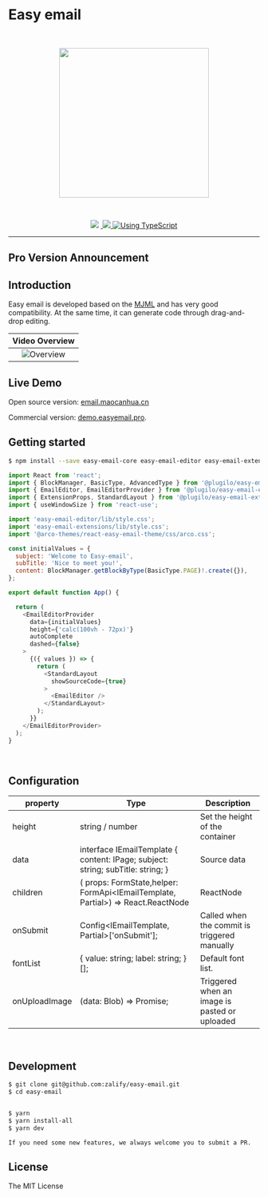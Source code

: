# Easy email

<br>
<p align="center">
  <a aria-label="Easy email logo" href="https://email.maocanhua.cn/?utm_source=github">
    <img src="./logo_text.svg" width="300">
  </a>
</p>
<br>

<p align="center">

  <img src="https://img.shields.io/badge/PRs-welcome-brightgreen.svg">
  <a aria-label="React version" href="https://react.js">
    <img alt="" src="https://img.shields.io/badge/React-18.2-yellow.svg">
  </a>
  <a aria-label="MJML" href="https://mjml.io/">
    <img src="https://img.shields.io/badge/MJML-awesome-rgb(120 33 117).svg">
  </a>
  <a aria-label="Package size" href="https://www.typescriptlang.org/">
    <img alt="Using TypeScript" src="https://img.shields.io/badge/%3C/%3E-TypeScript-brightgreenred.svg">
  </a>
</p>

---

## Pro Version Announcement

## Introduction

Easy email is developed based on the [MJML](https://mjml.io/) and has very good compatibility. At the same time, it can generate code through drag-and-drop editing.

|                  Video Overview                  |
| :----------------------------------------------: |
| <img src="./StandardLayout.png" alt="Overview" > |

## Live Demo

Open source version: <a href="https://email.maocanhua.cn/?utm_source=github" target="_blank" alt="https://email.maocanhua.cn/?utm_source=github">email.maocanhua.cn</a>

Commercial version: <a href="https://demo.easyemail.pro/full?utm_source=github-live" target="_blank">demo.easyemail.pro</a>.

## Getting started

```sh
$ npm install --save easy-email-core easy-email-editor easy-email-extensions react-final-form
```

```js
import React from 'react';
import { BlockManager, BasicType, AdvancedType } from '@plugilo/easy-email-core';
import { EmailEditor, EmailEditorProvider } from '@plugilo/easy-email-editor';
import { ExtensionProps, StandardLayout } from '@plugilo/easy-email-extensions';
import { useWindowSize } from 'react-use';

import 'easy-email-editor/lib/style.css';
import 'easy-email-extensions/lib/style.css';
import '@arco-themes/react-easy-email-theme/css/arco.css';

const initialValues = {
  subject: 'Welcome to Easy-email',
  subTitle: 'Nice to meet you!',
  content: BlockManager.getBlockByType(BasicType.PAGE)!.create({}),
};

export default function App() {

  return (
    <EmailEditorProvider
      data={initialValues}
      height={'calc(100vh - 72px)'}
      autoComplete
      dashed={false}
    >
      {({ values }) => {
        return (
          <StandardLayout
            showSourceCode={true}
          >
            <EmailEditor />
          </StandardLayout>
        );
      }}
    </EmailEditorProvider>
  );
}


```

</br>

## Configuration

| property      | Type                                                                                               | Description                                   |
| ------------- | -------------------------------------------------------------------------------------------------- | --------------------------------------------- |
| height        | string / number                                                                                    | Set the height of the container               |
| data          | interface IEmailTemplate { content: IPage; subject: string; subTitle: string; }                    | Source data                                   |
| children      | ( props: FormState<T>,helper: FormApi<IEmailTemplate, Partial<IEmailTemplate>>) => React.ReactNode | ReactNode                                     |
| onSubmit      | Config<IEmailTemplate, Partial<IEmailTemplate>>['onSubmit'];                                       | Called when the commit is triggered manually  |
| fontList      | { value: string; label: string; }[];                                                               | Default font list.                            |
| onUploadImage | (data: Blob) => Promise<string>;                                                                   | Triggered when an image is pasted or uploaded |

</br>

## Development

```sh
$ git clone git@github.com:zalify/easy-email.git
$ cd easy-email


$ yarn
$ yarn install-all
$ yarn dev

```

`If you need some new features, we always welcome you to submit a PR.`

## License

The MIT License
